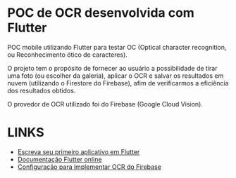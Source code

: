 # POC de OCR desenvolvida com Flutter

POC mobile utilizando Flutter para testar OC (Optical character recognition, ou Reconhecimento ótico de caracteres).

O projeto tem o propósito de fornecer ao usuário a possibilidade de tirar uma foto (ou escolher da galeria), aplicar o OCR e salvar os resultados em nuvem (utilizando o Firestore do Firebase), afim de verificarmos a eficiência dos resultados obtidos.

O provedor de OCR utilizado foi do Firebase (Google Cloud Vision).

# LINKS
 - [Escreva seu primeiro aplicativo em Flutter](https://flutter.io/docs/get-started/codelab)
 - [Documentação Flutter online](https://flutter.io/docs)
 - [Configuração para implementar OCR do Firebase](https://firebase.google.com/docs/ml-kit/recognize-text)
